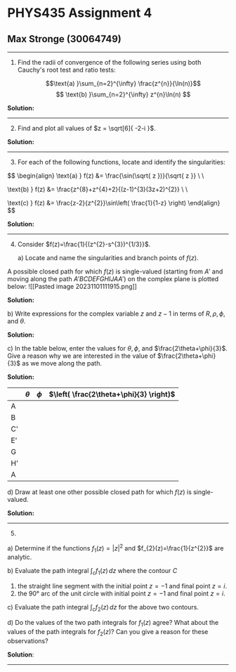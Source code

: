 # PHYS435 Assignment 4
## Max Stronge (30064749)

***

1. Find the radii of convergence of the following series using both Cauchy's root test and ratio tests:
	
	$$\text{a) }\sum_{n=2}^{\infty} \frac{z^{n}}{\ln(n)}$$
$$
\text{b) }\sum_{n=2}^{\infty} z^{n}\ln(n)
$$


**Solution:**

***

2. Find and plot all values of $z = \sqrt[6]{ -2-i }$.

**Solution:**

***

3. For each of the following functions, locate and identify the singularities:

$$
\begin{align}
\text{a) } f(z) &= \frac{\sin(\sqrt{ z })}{\sqrt{ z }} \\ \\

\text{b) } f(z) &= \frac{z^{8}+z^{4}+2}{(z-1)^{3}(3z+2)^{2}} \\ \\

\text{c) } f(z) &= \frac{z-2}{z^{2}}\sin\left( \frac{1}{1-z} \right)
\end{align}
$$

**Solution:**


***
4. Consider $f(z)=\frac{1}{(z^{2}-s^{3})^{1/3}}$. 

	a) Locate and name the singularities and branch points of $f(z)$. 

A possible closed path for which $f(z)$ is single-valued (starting from $A'$ and moving along the path $A'BCDEFGHIJAA'$) on the complex plane is plotted below:
![[Pasted image 20231101111915.png]]

**Solution:**




b) Write expressions for the complex variable $z$ and $z-1$ in terms of $R,\rho,\phi,$ and $\theta$. 

**Solution:**




c) In the table below, enter the values for $\theta,\phi,$ and $\frac{2\theta+\phi}{3}$. Give a reason why we are interested in the value of $\frac{2\theta+\phi}{3}$ as we move along the path. 


**Solution:**


|  | $\theta$ | $\phi$ | $\left( \frac{2\theta+\phi}{3} \right)$ |
| ----- | -------- | ------ | --------------------------------------- |
| A     |          |        |                                         |
| B     |          |        |                                         |
| C'    |          |        |                                         |
| E'    |          |        |                                         |
| G     |          |        |                                         |
| H'    |          |        |                                         |
| A      |          |        |                                         |



d) Draw at least one other possible closed path for which $f(z)$ is single-valued.

**Solution:**



***

5. 
a) Determine if the functions $f_{1}(z)=|z|^{2}$ and $f_{2}(z)=\frac{1}{z^{2}}$ are analytic.

b) Evaluate the path integral $\int_{c}f_{1}(z) \, dz$ where the contour $C$ 

1. the straight line segment with the initial point $z=-1$ and final point $z=i$.
2. the $90°$ arc of the unit circle with initial point $z=-1$ and final point $z=i$. 

c) Evaluate the path integral $\int_{c}f_{2}(z) \, dz$ for the above two contours.

d) Do the values of the two path integrals for $f_{1}(z)$ agree? What about the values of the path integrals for $f_{2}(z)$? Can you give a reason for these observations?


**Solution**:

***


